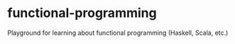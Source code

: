 # functional-programming
Playground for learning about functional programming (Haskell, Scala, etc.)
